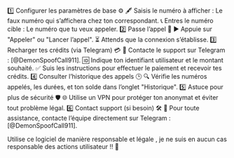 1️⃣ Configurer les paramètres de base ⚙️
🖋️ Saisis le numéro à afficher : Le faux numéro qui s’affichera chez ton correspondant.
📞 Entres le numéro cible : Le numéro que tu veux appeler.
2️⃣ Passe l’appel 📲
▶️ Appuie sur "Appeler" ou "Lancer l’appel".
⏳ Attends que la connexion s’établisse.
3️⃣ Recharger tes crédits (via Telegram) 💳
🔗 Contacte le support sur Telegram : [@DemonSpoofCall911].
🆔 Indique ton identifiant utilisateur et le montant souhaité.
✅ Suis les instructions pour effectuer le paiement et recevoir tes crédits.
4️⃣ Consulter l’historique des appels 🕒
🔍 Vérifie les numéros appelés, les durées, et ton solde dans l’onglet "Historique".
5️⃣ Astuce pour plus de sécurité 🛡️
🌐 Utilise un VPN pour protéger ton anonymat et éviter tout problème légal.
6️⃣ Contact support (si besoin) 🛠️
📩 Pour toute assistance, contacte l’équipe directement sur Telegram : [@DemonSpoofCall911].



Utilise ce logiciel de manière responsable et légale ,  je ne suis en aucun cas responsable des actions utilisateur !! 🛑
